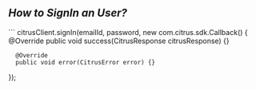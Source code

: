 <h2><i>How to SignIn an User?</i></h2>
```
  citrusClient.signIn(emailId, password, new com.citrus.sdk.Callback<CitrusResponse>() {
      @Override
      public void success(CitrusResponse citrusResponse) {}

      @Override
      public void error(CitrusError error) {}
  });
 ```
